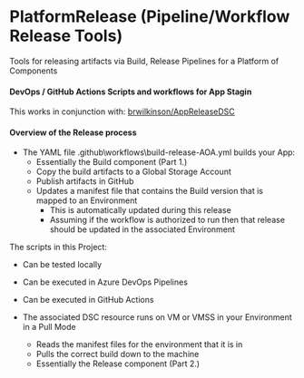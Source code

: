 # PlatformRelease (Pipeline/Workflow Release Tools)
Tools for releasing artifacts via Build, Release Pipelines for a Platform of Components

####  DevOps / GitHub Actions Scripts and workflows for App Stagin

This works in conjunction with: [brwilkinson/AppReleaseDSC](https://github.com/brwilkinson/AppReleaseDSC)

#### Overview of the Release process

- The YAML file .github\workflows\build-release-AOA.yml builds your App:
    - Essentially the Build component (Part 1.)
    - Copy the build artifacts to a Global Storage Account
    - Publish artifacts in GitHub
    - Updates a manifest file that contains the Build version that is mapped to an Environment
        - This is automatically updated during this release
        - Assuming if the workflow is authorized to run then that release should be updated in the associated Environment

The scripts in this Project:
- Can be tested locally
- Can be executed in Azure DevOps Pipelines
- Can be executed in GitHub Actions

- The associated DSC resource runs on VM or VMSS in your Environment in a Pull Mode
    - Reads the manifest files for the environment that it is in
    - Pulls the correct build down to the machine
    - Essentially the Release component (Part 2.)

<!-- > [!NOTE]
> Information the user should notice even if skimming.

> [!TIP]
> Optional information to help a user be more successful.

> [!IMPORTANT]
> Essential information required for user success.

> [!CAUTION]
> Negative potential consequences of an action.

> [!WARNING]
> Dangerous certain consequences of an action.

> This is a blockquote. It is usually rendered indented and with a different background color.

This text is **bold**.

This text is *italic*.

This text is both ***bold and italic***.



# This is a first level heading (H1)

## This is a second level heading (H2)


###### This is a sixth level heading (H6) -->
